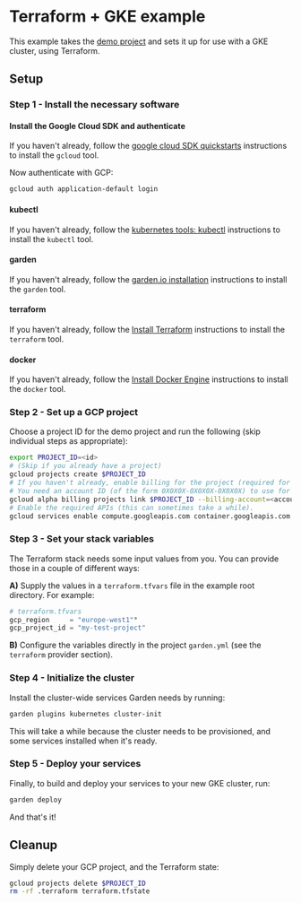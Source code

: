 # Terraform + GKE example

This example takes the [demo project](../demo-project) and sets it up for use with a GKE cluster, using Terraform.

## Setup

### Step 1 - Install the necessary software

#### Install the Google Cloud SDK and authenticate

If you haven't already, follow the [google cloud SDK quickstarts](https://cloud.google.com/sdk/docs/quickstarts) instructions to install the `gcloud` tool.

Now authenticate with GCP:

```sh
gcloud auth application-default login
```

#### kubectl

If you haven't already, follow the [kubernetes tools: kubectl](https://kubernetes.io/docs/tasks/tools/#kubectl) instructions to install the `kubectl` tool.

#### garden

If you haven't already, follow the [garden.io installation](https://docs.garden.io/getting-started/1-installation) instructions to install the `garden` tool.

#### terraform

If you haven't already, follow the [Install Terraform](https://learn.hashicorp.com/tutorials/terraform/install-cli#install-terraform) instructions to install the `terraform` tool.

#### docker

If you haven't already, follow the [Install Docker Engine](https://docs.docker.com/engine/install/) instructions to install the `docker` tool.

### Step 2 - Set up a GCP project

Choose a project ID for the demo project and run the following (skip individual steps as appropriate):

```sh
export PROJECT_ID=<id>
# (Skip if you already have a project)
gcloud projects create $PROJECT_ID
# If you haven't already, enable billing for the project (required for the APIs below).
# You need an account ID (of the form 0X0X0X-0X0X0X-0X0X0X) to use for billing.
gcloud alpha billing projects link $PROJECT_ID --billing-account=<account ID>
# Enable the required APIs (this can sometimes take a while).
gcloud services enable compute.googleapis.com container.googleapis.com servicemanagement.googleapis.com artifactregistry.googleapis.com --project $PROJECT_ID
```

### Step 3 - Set your stack variables

The Terraform stack needs some input values from you. You can provide those in a couple of different ways:

**A)** Supply the values in a `terraform.tfvars` file in the example root directory. For example:

```tfvars
# terraform.tfvars
gcp_region     = "europe-west1"°
gcp_project_id = "my-test-project"
```

**B)** Configure the variables directly in the project `garden.yml` (see the `terraform` provider section).

### Step 4 - Initialize the cluster

Install the cluster-wide services Garden needs by running:

```sh
garden plugins kubernetes cluster-init
```

This will take a while because the cluster needs to be provisioned, and some services installed when it's ready.

### Step 5 - Deploy your services

Finally, to build and deploy your services to your new GKE cluster, run:

```sh
garden deploy
```

And that's it!

## Cleanup

Simply delete your GCP project, and the Terraform state:

```sh
gcloud projects delete $PROJECT_ID
rm -rf .terraform terraform.tfstate
```
